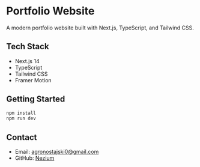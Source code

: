 # Portfolio Website

A modern portfolio website built with Next.js, TypeScript, and Tailwind CSS.

## Tech Stack
- Next.js 14
- TypeScript
- Tailwind CSS
- Framer Motion

## Getting Started
```bash
npm install
npm run dev
```

## Contact
- Email: agronostajski0@gmail.com
- GitHub: [Nezium](https://github.com/Nezium)

